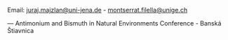 
<p>Email: <a href = "mailto: juraj.majzlan@uni-jena.de">juraj.majzlan@uni-jena.de</a> - <a href = "mailto: montserrat.filella@unige.ch">montserrat.filella@unige.ch</a></p>
&mdash;
Antimonium and Bismuth in Natural Environments Conference - Banská Štiavnica
